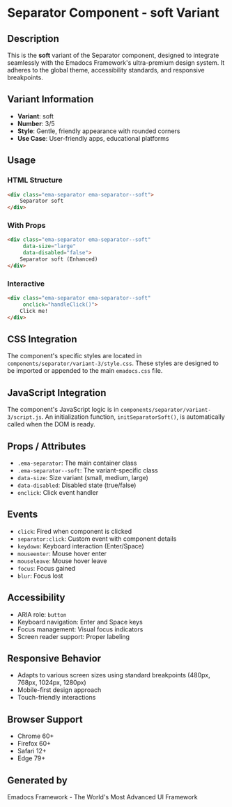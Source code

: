 # Separator Component - soft Variant

## Description
This is the **soft** variant of the Separator component, designed to integrate seamlessly with the Emadocs Framework's ultra-premium design system. It adheres to the global theme, accessibility standards, and responsive breakpoints.

## Variant Information
- **Variant**: soft
- **Number**: 3/5
- **Style**: Gentle, friendly appearance with rounded corners
- **Use Case**: User-friendly apps, educational platforms

## Usage

### HTML Structure
```html
<div class="ema-separator ema-separator--soft">
    Separator soft
</div>
```

### With Props
```html
<div class="ema-separator ema-separator--soft" 
     data-size="large" 
     data-disabled="false">
    Separator soft (Enhanced)
</div>
```

### Interactive
```html
<div class="ema-separator ema-separator--soft" 
     onclick="handleClick()">
    Click me!
</div>
```

## CSS Integration
The component's specific styles are located in `components/separator/variant-3/style.css`. These styles are designed to be imported or appended to the main `emadocs.css` file.

## JavaScript Integration
The component's JavaScript logic is in `components/separator/variant-3/script.js`. An initialization function, `initSeparatorSoft()`, is automatically called when the DOM is ready.

## Props / Attributes
- `.ema-separator`: The main container class
- `.ema-separator--soft`: The variant-specific class
- `data-size`: Size variant (small, medium, large)
- `data-disabled`: Disabled state (true/false)
- `onclick`: Click event handler

## Events
- `click`: Fired when component is clicked
- `separator:click`: Custom event with component details
- `keydown`: Keyboard interaction (Enter/Space)
- `mouseenter`: Mouse hover enter
- `mouseleave`: Mouse hover leave
- `focus`: Focus gained
- `blur`: Focus lost

## Accessibility
- ARIA role: `button`
- Keyboard navigation: Enter and Space keys
- Focus management: Visual focus indicators
- Screen reader support: Proper labeling

## Responsive Behavior
- Adapts to various screen sizes using standard breakpoints (480px, 768px, 1024px, 1280px)
- Mobile-first design approach
- Touch-friendly interactions

## Browser Support
- Chrome 60+
- Firefox 60+
- Safari 12+
- Edge 79+

## Generated by
Emadocs Framework - The World's Most Advanced UI Framework
